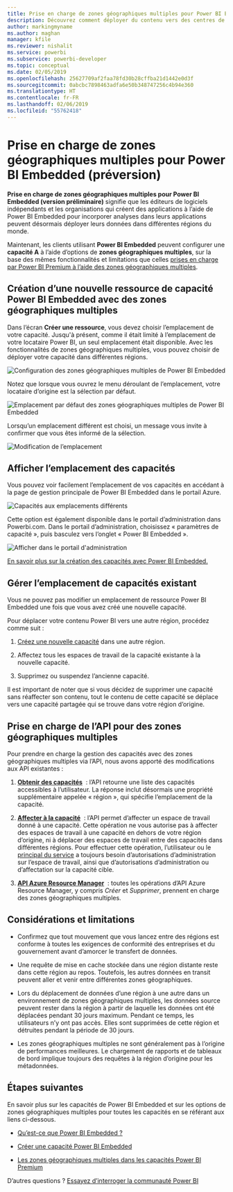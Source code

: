 ```yaml
---
title: Prise en charge de zones géographiques multiples pour Power BI Embedded (préversion)
description: Découvrez comment déployer du contenu vers des centres de données dans des régions autres que la région d’origine du locataire Power BI Embedded.
author: markingmyname
ms.author: maghan
manager: kfile
ms.reviewer: nishalit
ms.service: powerbi
ms.subservice: powerbi-developer
ms.topic: conceptual
ms.date: 02/05/2019
ms.openlocfilehash: 25627709af2faa78fd30b28cffba21d1442e0d3f
ms.sourcegitcommit: 0abcbc7898463adfa6e50b348747256c4b94e360
ms.translationtype: HT
ms.contentlocale: fr-FR
ms.lasthandoff: 02/06/2019
ms.locfileid: "55762418"
---
```

# <a name="multi-geo-support-for-power-bi-embedded-preview"></a>Prise en charge de zones géographiques multiples pour Power BI Embedded (préversion)

**Prise en charge de zones géographiques multiples pour Power BI Embedded (version préliminaire)** signifie que les éditeurs de logiciels indépendants et les organisations qui créent des applications à l’aide de Power BI Embedded pour incorporer analyses dans leurs applications peuvent désormais déployer leurs données dans différentes régions du monde.

Maintenant, les clients utilisant **Power BI Embedded** peuvent configurer une **capacité A** à l’aide d’options de **zones géographiques multiples**, sur la base des mêmes fonctionnalités et limitations que celles [prises en charge par Power BI Premium à l’aide des zones géographiques multiples](../service-admin-premium-Multi-Geo.md).

## <a name="creating-new-power-bi-embedded-capacity-resource-with-multi-geo"></a>Création d’une nouvelle ressource de capacité Power BI Embedded avec des zones géographiques multiples

Dans l’écran **Créer une ressource**, vous devez choisir l’emplacement de votre capacité. Jusqu'à présent, comme il était limité à l’emplacement de votre locataire Power BI, un seul emplacement était disponible. Avec les fonctionnalités de zones géographiques multiples, vous pouvez choisir de déployer votre capacité dans différentes régions.

![Configuration des zones géographiques multiples de Power BI Embedded](media/embedded-multi-geo/pbie-multi-geo-setup.png)

Notez que lorsque vous ouvrez le menu déroulant de l’emplacement, votre locataire d’origine est la sélection par défaut.
  
![Emplacement par défaut des zones géographiques multiples de Power BI Embedded](media/embedded-multi-geo/pbie-multi-geo-default-location.png)

Lorsqu’un emplacement différent est choisi, un message vous invite à confirmer que vous êtes informé de la sélection.

![Modification de l’emplacement](media/embedded-multi-geo/pbie-multi-geo-location-change.png)

## <a name="view-capacity-location"></a>Afficher l’emplacement des capacités

Vous pouvez voir facilement l’emplacement de vos capacités en accédant à la page de gestion principale de Power BI Embedded dans le portail Azure.

![Capacités aux emplacements différents](media/embedded-multi-geo/pbie-multi-geo-location-different.png)

Cette option est également disponible dans le portail d’administration dans Powerbi.com. Dans le portail d’administration, choisissez « paramètres de capacité », puis basculez vers l’onglet « Power BI Embedded ».

![Afficher dans le portail d'administration](media/embedded-multi-geo/pbie-multi-geo-admin-portal.png)

[En savoir plus sur la création des capacités avec Power BI Embedded.](azure-pbie-create-capacity.md)

## <a name="manage-existing-capacities-location"></a>Gérer l’emplacement de capacités existant

Vous ne pouvez pas modifier un emplacement de ressource Power BI Embedded une fois que vous avez créé une nouvelle capacité.

Pour déplacer votre contenu Power BI vers une autre région, procédez comme suit :

1. [Créez une nouvelle capacité](azure-pbie-create-capacity.md) dans une autre région.

2. Affectez tous les espaces de travail de la capacité existante à la nouvelle capacité.

3. Supprimez ou suspendez l’ancienne capacité.

Il est important de noter que si vous décidez de supprimer une capacité sans réaffecter son contenu, tout le contenu de cette capacité se déplace vers une capacité partagée qui se trouve dans votre région d’origine.

## <a name="api-support-for-multi-geo"></a>Prise en charge de l’API pour des zones géographiques multiples

Pour prendre en charge la gestion des capacités avec des zones géographiques multiples via l’API, nous avons apporté des modifications aux API existantes :

1. **[Obtenir des capacités](https://docs.microsoft.com/rest/api/power-bi/capacities/getcapacities)**  : l’API retourne une liste des capacités accessibles à l’utilisateur. La réponse inclut désormais une propriété supplémentaire appelée « région », qui spécifie l’emplacement de la capacité.

2. **[Affecter à la capacité](https://docs.microsoft.com/rest/api/power-bi/capacities)**  : l’API permet d’affecter un espace de travail donné à une capacité. Cette opération ne vous autorise pas à affecter des espaces de travail à une capacité en dehors de votre région d’origine, ni à déplacer des espaces de travail entre des capacités dans différentes régions. Pour effectuer cette opération, l’utilisateur ou le [principal du service](embed-service-principal.md) a toujours besoin d’autorisations d’administration sur l’espace de travail, ainsi que d’autorisations d’administration ou d’affectation sur la capacité cible.

3. **[API Azure Resource Manager](https://docs.microsoft.com/rest/api/power-bi-embedded/capacities)**  : toutes les opérations d’API Azure Resource Manager, y compris *Créer* et *Supprimer*, prennent en charge des zones géographiques multiples.

## <a name="limitations-and-considerations"></a>Considérations et limitations

* Confirmez que tout mouvement que vous lancez entre des régions est conforme à toutes les exigences de conformité des entreprises et du gouvernement avant d’amorcer le transfert de données.

* Une requête de mise en cache stockée dans une région distante reste dans cette région au repos. Toutefois, les autres données en transit peuvent aller et venir entre différentes zones géographiques.

* Lors du déplacement de données d’une région à une autre dans un environnement de zones géographiques multiples, les données source peuvent rester dans la région à partir de laquelle les données ont été déplacées pendant 30 jours maximum. Pendant ce temps, les utilisateurs n’y ont pas accès. Elles sont supprimées de cette région et détruites pendant la période de 30 jours.

* Les zones géographiques multiples ne sont généralement pas à l’origine de performances meilleures. Le chargement de rapports et de tableaux de bord implique toujours des requêtes à la région d’origine pour les métadonnées.

## <a name="next-steps"></a>Étapes suivantes

En savoir plus sur les capacités de Power BI Embedded et sur les options de zones géographiques multiples pour toutes les capacités en se référant aux liens ci-dessous.

* [Qu’est-ce que Power BI Embedded ?](azure-pbie-what-is-power-bi-embedded.md)

* [Créer une capacité Power BI Embedded](azure-pbie-create-capacity.md)

* [Les zones géographiques multiples dans les capacités Power BI Premium](../service-admin-premium-multi-geo.md)

D’autres questions ? [Essayez d’interroger la communauté Power BI](http://community.powerbi.com/)
